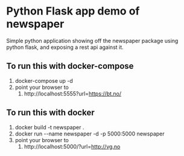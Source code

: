 # Python Flask app demo of newspaper

Simple python application showing off the newspaper package using python flask, and exposing
a rest api against it.

## To run this with docker-compose

1. docker-compose up -d
2. point your browser to
    1. http://localhost:5555?url=https://bt.no/
    
    
## To run this with docker
1. docker build -t newspaper .
2. docker run --name newspaper -d -p 5000:5000 newspaper
3. point your browser to
    1. http://localhost:5000/?url=http://vg.no
    